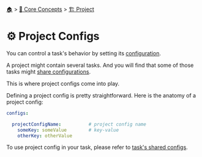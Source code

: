 <!--startTocHeader-->
[🏠](../../README.md) > [🧠 Core Concepts](../README.md) > [🏗️ Project](README.md)
# ⚙️ Project Configs
<!--endTocHeader-->

You can control a task's behavior by setting its [configuration](../task/task-configs/README.md).

A project might contain several tasks. And you will find that some of those tasks might [share configurations](../task/task-configs/shared-configs.md).

This is where project configs come into play.

Defining a project config is pretty straightforward. Here is the anatomy of a project config:

```yaml
configs:

  projectConfigName:          # project config name
    someKey: someValue        # key-value
    otherKey: otherValue
```

To use project config in your task, please refer to [task's shared configs](../task/task-configs/shared-configs.md).


<!--startTocSubtopic--><!--endTocSubtopic-->